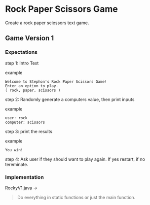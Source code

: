 # Rock Paper Scissors Game
Create a rock paper sciessors text game.

## Game Version 1

### Expectations
step 1: Intro Text

example
```
Welcome to Stephon's Rock Paper Scissors Game!
Enter an option to play.
( rock, paper, scissors )
```

step 2: Randomly generate a computers value, then print inputs

example
```
user: rock
computer: scissors
```

step 3: print the results

example
```
You win!
```

step 4: Ask user if they should want to play again. If yes restart, if no tereminate.

### Implementation
RockyV1.java ->

> Do everything in static functions or just the main function.
